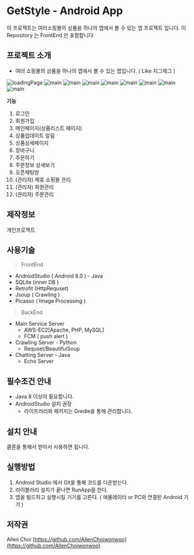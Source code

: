 # GetStyle - Android App
이 프로젝트는 여러소핑몰의 상품을 하나의 앱에서 볼 수 있는 앱 프로젝트 입니다.
이 Repository 는 FrontEnd 만 포함합니다.



## 프로젝트 소개

* 여러 쇼핑몰의 상품을 하나의 앱에서 볼 수 있는 앱입니다. ( Like 지그제그 )

![loadingPage](./screenshot/loading.PNG) ![main](./screenshot/main.PNG) ![main](./screenshot/product_detail.PNG) ![main](./screenshot/basket.PNG) ![main](./screenshot/new_product_alert.PNG) ![main](./screenshot/new_product_push_alert.PNG) ![main](./screenshot/order_page.PNG) ![main](./screenshot/chatting.PNG) ![main](./screenshot/adminpage.PNG)

**기능**

1. 로그인
2. 회원가입
3. 메인페이지(상품리스트 페이지)
4. 상품업데이트 알림
5. 상품상세페이지
6. 장바구니
7. 주문하기
8. 주문정보 상세보기
9. 오픈채팅방
10. (관리자) 제휴 쇼핑몰 관리
11. (관리자) 회원관리
12. (관리자) 주문관리




## 제작정보
개인프로젝트

## 사용기술
> FrontEnd
* AndroidStudio ( Android 8.0 ) - Java
* SQLite (inner DB )
* Retrofit (HttpRequset)
* Jsoup ( Crawling )
* Picasso ( Image Processing )
> BackEnd
* Main Service Server
	* AWS-EC2[Apache, PHP, MySQL]
	* FCM ( push alert )
* Crawling Server - Python
	* Requset/BeautifulSoup
* Chatting Server - Java
	* Echo Server

## 필수조건 안내
* Java 8 이상이 필요합니다.
* AndroidStudio 설치 권장
	* 라이프러리와 패키지는 Gredle을 통해 관리합니다.

## 설치 안내
클론을 통해서 받아서 사용하면 됩니다.


## 실행방법
 1. Android Studio 에서 Git을 통해 코드를 다운받는다.
 2. 라이블러리 설치가 끝나면 RunApp을 한다.
 3. 앱을 빌드하고 실행시킬 기기를 고른다. ( 애뮬레이터 or PC와 연결된 Android 기기 )

## 저작권
Allen Choi
[https://github.com/AllenChoiwonwoo](https://github.com/AllenChoiwonwoo)
